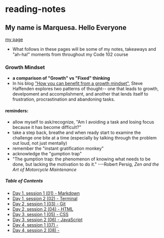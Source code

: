 # reading-notes

## My name is Marquesa. Hello Everyone
[my page](https://github.com/MarquesaAsmussen)
- What follows in these pages will be some of my notes, takeaways and "ah-ha!" moments from throughout my Code 102 course

### Growth Mindset
- **a comparison of "Growth" vs "Fixed" thinking**
- In his blog ["How you can benefit from a growth mindset"](https://www.atlassian.com/blog/inside-atlassian/growth-mindset), Steve Haffenden explores two patterns of thought-- one that leads to growth, develpoment and accomplishment, and another that lends itself to frustration, procrastination and abandoning tasks.


#### reminders:
- allow myself to ask/recognize, "Am I avoiding a task and losing focus because it has become difficult?"
- take a step back, breathe and when ready start to examine the challenge one bite at a time (especially by talking through the problem out loud, not just mentally)
- remember the "instant gratification monkey"
- acknowledge the "gumption trap" 
- "The gumption trap: the phenomenon of knowing what needs to be done, but lacking the motivation to do it."
---Robert Persig, *Zen and the Art of Motorcycle Maintenance* 

##### Table of Contents
- [Day 1, session 1 (01) - Markdown](markdown.md)
- [Day 1, session 2 (02) - Terminal](terminal.md)
- [Day 2, session 1 (03) - Git](git-intro.md)
- [Day 2, session 2 (04) - HTML](HTML.md)
- [Day 3, session 1 (05) - CSS](CSS.md)
- [Day 3, session 2 (06) - JavaScript](javascript-intro.md)
- [Day 4, session 1 (07) - ](javascript-programming.md)
- [Day 4, session 2 (08) - ](operators-and-loops.md)
